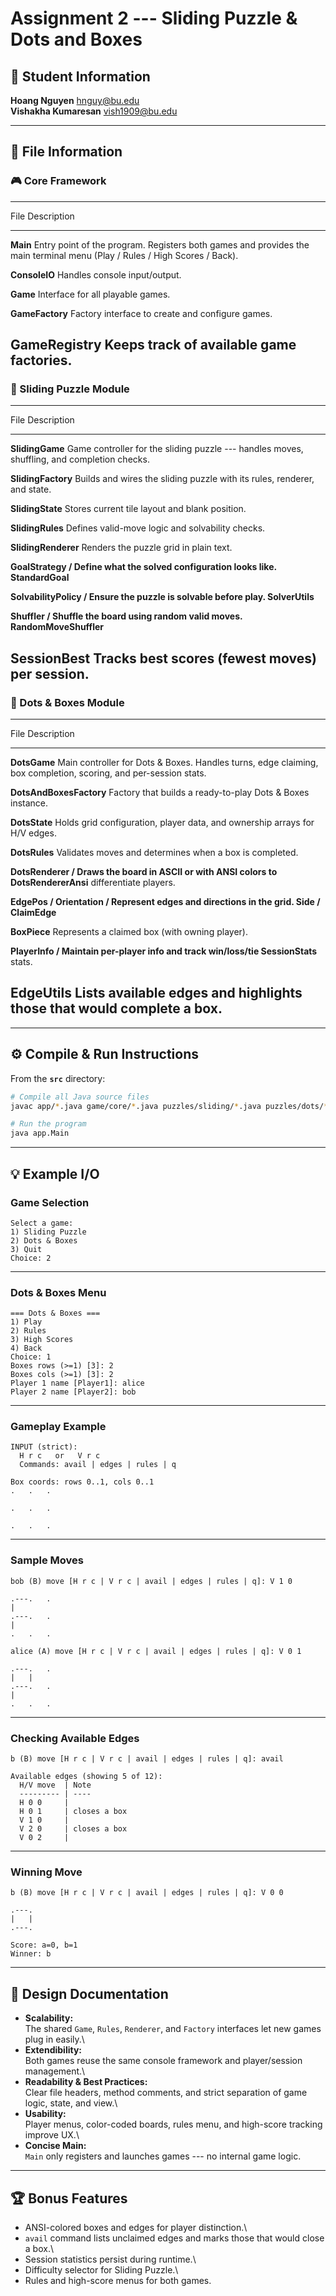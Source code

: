 # Assignment 2 --- Sliding Puzzle & Dots and Boxes

## 👤 Student Information

**Hoang Nguyen** hnguy@bu.edu\
**Vishakha Kumaresan** vish1909@bu.edu

------------------------------------------------------------------------

## 📁 File Information

### 🎮 Core Framework

  -----------------------------------------------------------------------
  File                  Description
  --------------------- -------------------------------------------------
  **Main**              Entry point of the program. Registers both games
                        and provides the main terminal menu (Play / Rules
                        / High Scores / Back).

  **ConsoleIO**         Handles console input/output.

  **Game**              Interface for all playable games.

  **GameFactory**       Factory interface to create and configure games.

  **GameRegistry**      Keeps track of available game factories.
  -----------------------------------------------------------------------

### 🧩 Sliding Puzzle Module

  ------------------------------------------------------------------------
  File                   Description
  ---------------------- -------------------------------------------------
  **SlidingGame**        Game controller for the sliding puzzle ---
                         handles moves, shuffling, and completion checks.

  **SlidingFactory**     Builds and wires the sliding puzzle with its
                         rules, renderer, and state.

  **SlidingState**       Stores current tile layout and blank position.

  **SlidingRules**       Defines valid-move logic and solvability checks.

  **SlidingRenderer**    Renders the puzzle grid in plain text.

  **GoalStrategy /       Define what the solved configuration looks like.
  StandardGoal**         

  **SolvabilityPolicy /  Ensure the puzzle is solvable before play.
  SolverUtils**          

  **Shuffler /           Shuffle the board using random valid moves.
  RandomMoveShuffler**   

  **SessionBest**        Tracks best scores (fewest moves) per session.
  ------------------------------------------------------------------------

### 🔳 Dots & Boxes Module

  ---------------------------------------------------------------------------
  File                      Description
  ------------------------- -------------------------------------------------
  **DotsGame**              Main controller for Dots & Boxes. Handles turns,
                            edge claiming, box completion, scoring, and
                            per-session stats.

  **DotsAndBoxesFactory**   Factory that builds a ready-to-play Dots & Boxes
                            instance.

  **DotsState**             Holds grid configuration, player data, and
                            ownership arrays for H/V edges.

  **DotsRules**             Validates moves and determines when a box is
                            completed.

  **DotsRenderer /          Draws the board in ASCII or with ANSI colors to
  DotsRendererAnsi**        differentiate players.

  **EdgePos / Orientation / Represent edges and directions in the grid.
  Side / ClaimEdge**        

  **BoxPiece**              Represents a claimed box (with owning player).

  **PlayerInfo /            Maintain per-player info and track win/loss/tie
  SessionStats**            stats.

  **EdgeUtils**             Lists available edges and highlights those that
                            would complete a box.
  ---------------------------------------------------------------------------

------------------------------------------------------------------------

## ⚙️ Compile & Run Instructions

From the **`src`** directory:

``` bash
# Compile all Java source files
javac app/*.java game/core/*.java puzzles/sliding/*.java puzzles/dots/*.java

# Run the program
java app.Main
```
------------------------------------------------------------------------

## 💡 Example I/O

### Game Selection

    Select a game:
    1) Sliding Puzzle
    2) Dots & Boxes
    3) Quit
    Choice: 2

------------------------------------------------------------------------

### Dots & Boxes Menu

    === Dots & Boxes ===
    1) Play
    2) Rules
    3) High Scores
    4) Back
    Choice: 1
    Boxes rows (>=1) [3]: 2
    Boxes cols (>=1) [3]: 2
    Player 1 name [Player1]: alice
    Player 2 name [Player2]: bob

------------------------------------------------------------------------

### Gameplay Example

    INPUT (strict):
      H r c   or   V r c
      Commands: avail | edges | rules | q

    Box coords: rows 0..1, cols 0..1
    .   .   .
             
    .   .   .
             
    .   .   .

------------------------------------------------------------------------

### Sample Moves

    bob (B) move [H r c | V r c | avail | edges | rules | q]: V 1 0

    .---.   .
    |        
    .---.   .
    |        
    .   .   .

    alice (A) move [H r c | V r c | avail | edges | rules | q]: V 0 1

    .---.   .
    |   |    
    .---.   .
    |        
    .   .   .

------------------------------------------------------------------------

### Checking Available Edges

    b (B) move [H r c | V r c | avail | edges | rules | q]: avail

    Available edges (showing 5 of 12):
      H/V move  | Note
      --------- | ----
      H 0 0     |
      H 0 1     | closes a box
      V 1 0     |
      V 2 0     | closes a box
      V 0 2     |

------------------------------------------------------------------------

### Winning Move

    b (B) move [H r c | V r c | avail | edges | rules | q]: V 0 0

    .---.
    |   |
    .---.

    Score: a=0, b=1
    Winner: b

------------------------------------------------------------------------

## 🧠 Design Documentation

-   **Scalability:**\
    The shared `Game`, `Rules`, `Renderer`, and `Factory` interfaces let
    new games plug in easily.\
-   **Extendibility:**\
    Both games reuse the same console framework and player/session
    management.\
-   **Readability & Best Practices:**\
    Clear file headers, method comments, and strict separation of game
    logic, state, and view.\
-   **Usability:**\
    Player menus, color-coded boards, rules menu, and high-score
    tracking improve UX.\
-   **Concise Main:**\
    `Main` only registers and launches games --- no internal game logic.

------------------------------------------------------------------------

## 🏆 Bonus Features

-   ANSI-colored boxes and edges for player distinction.\
-   `avail` command lists unclaimed edges and marks those that would
    close a box.\
-   Session statistics persist during runtime.\
-   Difficulty selector for Sliding Puzzle.\
-   Rules and high-score menus for both games.
